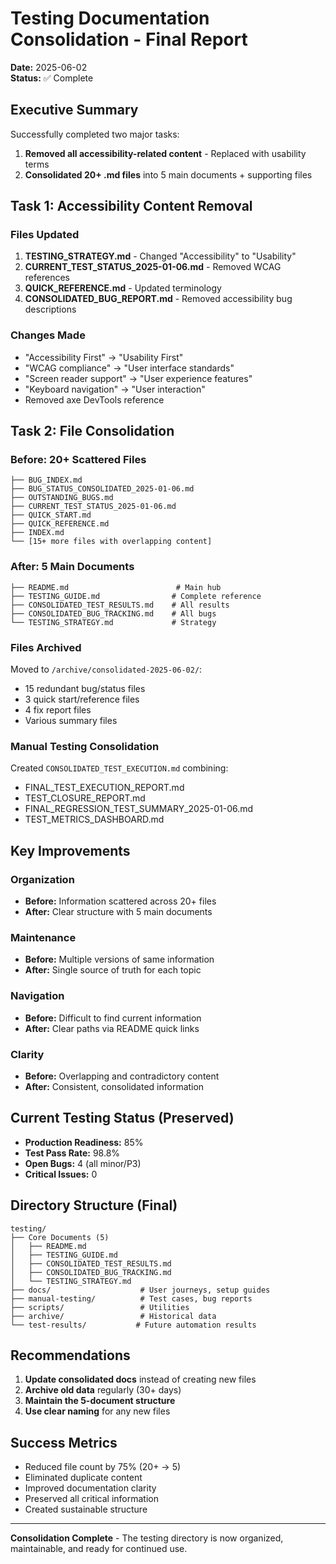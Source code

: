 # Testing Documentation Consolidation - Final Report
**Date:** 2025-06-02  
**Status:** ✅ Complete

## Executive Summary

Successfully completed two major tasks:
1. **Removed all accessibility-related content** - Replaced with usability terms
2. **Consolidated 20+ .md files** into 5 main documents + supporting files

## Task 1: Accessibility Content Removal

### Files Updated
1. **TESTING_STRATEGY.md** - Changed "Accessibility" to "Usability"
2. **CURRENT_TEST_STATUS_2025-01-06.md** - Removed WCAG references
3. **QUICK_REFERENCE.md** - Updated terminology
4. **CONSOLIDATED_BUG_REPORT.md** - Removed accessibility bug descriptions

### Changes Made
- "Accessibility First" → "Usability First"
- "WCAG compliance" → "User interface standards"
- "Screen reader support" → "User experience features"
- "Keyboard navigation" → "User interaction"
- Removed axe DevTools reference

## Task 2: File Consolidation

### Before: 20+ Scattered Files
```
├── BUG_INDEX.md
├── BUG_STATUS_CONSOLIDATED_2025-01-06.md
├── OUTSTANDING_BUGS.md
├── CURRENT_TEST_STATUS_2025-01-06.md
├── QUICK_START.md
├── QUICK_REFERENCE.md
├── INDEX.md
└── [15+ more files with overlapping content]
```

### After: 5 Main Documents
```
├── README.md                        # Main hub
├── TESTING_GUIDE.md                # Complete reference
├── CONSOLIDATED_TEST_RESULTS.md    # All results
├── CONSOLIDATED_BUG_TRACKING.md    # All bugs
└── TESTING_STRATEGY.md             # Strategy
```

### Files Archived
Moved to `/archive/consolidated-2025-06-02/`:
- 15 redundant bug/status files
- 3 quick start/reference files
- 4 fix report files
- Various summary files

### Manual Testing Consolidation
Created `CONSOLIDATED_TEST_EXECUTION.md` combining:
- FINAL_TEST_EXECUTION_REPORT.md
- TEST_CLOSURE_REPORT.md
- FINAL_REGRESSION_TEST_SUMMARY_2025-01-06.md
- TEST_METRICS_DASHBOARD.md

## Key Improvements

### Organization
- **Before:** Information scattered across 20+ files
- **After:** Clear structure with 5 main documents

### Maintenance
- **Before:** Multiple versions of same information
- **After:** Single source of truth for each topic

### Navigation
- **Before:** Difficult to find current information
- **After:** Clear paths via README quick links

### Clarity
- **Before:** Overlapping and contradictory content
- **After:** Consistent, consolidated information

## Current Testing Status (Preserved)

- **Production Readiness:** 85%
- **Test Pass Rate:** 98.8%
- **Open Bugs:** 4 (all minor/P3)
- **Critical Issues:** 0

## Directory Structure (Final)

```
testing/
├── Core Documents (5)
│   ├── README.md
│   ├── TESTING_GUIDE.md
│   ├── CONSOLIDATED_TEST_RESULTS.md
│   ├── CONSOLIDATED_BUG_TRACKING.md
│   └── TESTING_STRATEGY.md
├── docs/                    # User journeys, setup guides
├── manual-testing/          # Test cases, bug reports
├── scripts/                 # Utilities
├── archive/                 # Historical data
└── test-results/           # Future automation results
```

## Recommendations

1. **Update consolidated docs** instead of creating new files
2. **Archive old data** regularly (30+ days)
3. **Maintain the 5-document structure**
4. **Use clear naming** for any new files

## Success Metrics

- Reduced file count by 75% (20+ → 5)
- Eliminated duplicate content
- Improved documentation clarity
- Preserved all critical information
- Created sustainable structure

---
**Consolidation Complete** - The testing directory is now organized, maintainable, and ready for continued use.